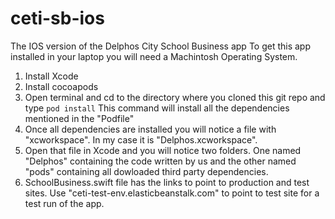 # ceti-sb-ios
The IOS version of the Delphos City School Business app
To get this app installed in your laptop you will need a Machintosh Operating System.

1. Install Xcode
2. Install cocoapods
3. Open terminal and cd to the directory where you cloned this git repo and type
`pod install`
This command will install all the dependencies mentioned in the "Podfile"
4. Once all dependencies are installed you will notice a file with "xcworkspace". In my case it is "Delphos.xcworkspace". 
5. Open that file in Xcode and you will notice two folders. One named "Delphos" containing the code written by us and the other named "pods" containing all dowloaded third party dependencies.
6. SchoolBusiness.swift file has the links to point to production and test sites. Use "ceti-test-env.elasticbeanstalk.com" to point to test site for a test run of the app.
